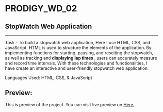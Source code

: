 # PRODIGY_WD_02
## StopWatch Web Application
---
<p> Task - To build a stopwatch web application, Here I use HTML, CSS, and JavaScript. HTML is used to structure the elements of the application. By implementing functions for starting, pausing, and resetting the stopwatch, as well as tracking and <b> displaying lap times </b>, users can accurately measure and record time intervals. With these technologies and functionalities, I have create an interactive and user-friendly stopwatch web application. </p>

<p> Languages Used: HTML, CSS, & JavaScript </p>
<h2>Preview: </h2>
<p>This is preview of the project. You can visit live preview on <a href="https://github.com/Nasrulhasansk/PRODIGY_WD_02" target="_blank"> Here. </a></p>

